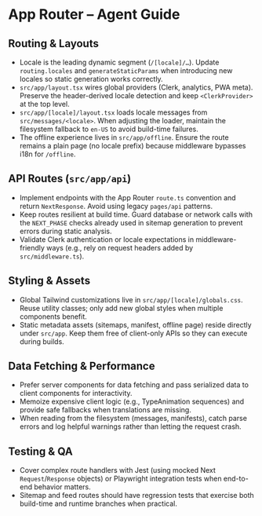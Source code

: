 # App Router – Agent Guide

## Routing & Layouts
- Locale is the leading dynamic segment (`/[locale]/…`). Update `routing.locales` and `generateStaticParams` when introducing new locales so static generation works correctly.
- `src/app/layout.tsx` wires global providers (Clerk, analytics, PWA meta). Preserve the header-derived locale detection and keep `<ClerkProvider>` at the top level.
- `src/app/[locale]/layout.tsx` loads locale messages from `src/messages/<locale>`. When adjusting the loader, maintain the filesystem fallback to `en-US` to avoid build-time failures.
- The offline experience lives in `src/app/offline`. Ensure the route remains a plain page (no locale prefix) because middleware bypasses i18n for `/offline`.

## API Routes (`src/app/api`)
- Implement endpoints with the App Router `route.ts` convention and return `NextResponse`. Avoid using legacy `pages/api` patterns.
- Keep routes resilient at build time. Guard database or network calls with the `NEXT_PHASE` checks already used in sitemap generation to prevent errors during static analysis.
- Validate Clerk authentication or locale expectations in middleware-friendly ways (e.g., rely on request headers added by `src/middleware.ts`).

## Styling & Assets
- Global Tailwind customizations live in `src/app/[locale]/globals.css`. Reuse utility classes; only add new global styles when multiple components benefit.
- Static metadata assets (sitemaps, manifest, offline page) reside directly under `src/app`. Keep them free of client-only APIs so they can execute during builds.

## Data Fetching & Performance
- Prefer server components for data fetching and pass serialized data to client components for interactivity.
- Memoize expensive client logic (e.g., TypeAnimation sequences) and provide safe fallbacks when translations are missing.
- When reading from the filesystem (messages, manifests), catch parse errors and log helpful warnings rather than letting the request crash.

## Testing & QA
- Cover complex route handlers with Jest (using mocked Next `Request`/`Response` objects) or Playwright integration tests when end-to-end behavior matters.
- Sitemap and feed routes should have regression tests that exercise both build-time and runtime branches when practical.

